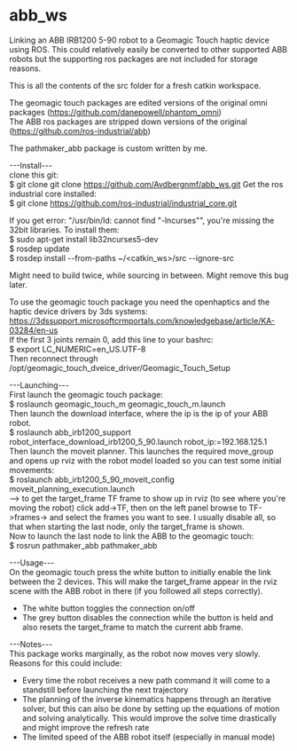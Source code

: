# abb_ws
Linking an ABB IRB1200 5-90 robot to a Geomagic Touch haptic device using ROS. This could relatively easily be converted to other supported ABB robots but the supporting ros packages are not included for storage reasons.

This is all the contents of the src folder for a fresh catkin workspace.

The geomagic touch packages are edited versions of the original omni packages (https://github.com/danepowell/phantom_omni)  
The ABB ros packages are stripped down versions of the original (https://github.com/ros-industrial/abb)  

The pathmaker_abb package is custom written by me.

---Install---  
clone this git:  
$ git clone git clone https://github.com/Avdbergnmf/abb_ws.git
Get the ros industrial core installed:  
$ git clone https://github.com/ros-industrial/industrial_core.git  

If you get error: "/usr/bin/ld: cannot find "-lncurses"", you're missing the 32bit libraries. To install them:   
$ sudo apt-get install lib32ncurses5-dev  
$ rosdep update  
$ rosdep install --from-paths ~/<catkin_ws>/src --ignore-src   

Might need to build twice, while sourcing in between. Might remove this bug later.  

To use the geomagic touch package you need the openhaptics and the haptic device drivers by 3ds systems:  
https://3dssupport.microsoftcrmportals.com/knowledgebase/article/KA-03284/en-us   
If the first 3 joints remain 0, add this line to your bashrc:  
$ export LC_NUMERIC=en_US.UTF-8  
Then reconnect through /opt/geomagic_touch_dveice_driver/Geomagic_Touch_Setup  

---Launching---  
First launch the geomagic touch package:  
$ roslaunch geomagic_touch_m geomagic_touch_m.launch   
Then launch the download interface, where the ip is the ip of your ABB robot.  
$ roslaunch abb_irb1200_support robot_interface_download_irb1200_5_90.launch robot_ip:=192.168.125.1  
Then launch the moveit planner. This launches the required move_group and opens up rviz with the robot model loaded so you can test some initial movements:  
$ roslaunch abb_irb1200_5_90_moveit_config moveit_planning_execution.launch  
--> to get the target_frame TF frame to show up in rviz (to see where you're moving the robot) click add->TF, then on the left panel browse to TF->frames-> and select the frames you want to see. I usually disable all, so that when starting the last node, only the target_frame is shown.  
Now to launch the last node to link the ABB to the geomagic touch:  
$ rosrun pathmaker_abb pathmaker_abb  

---Usage---  
On the geomagic touch press the white button to initially enable the link between the 2 devices. This will make the target_frame appear in the rviz scene with the ABB robot in there (if you followed all steps correctly).   
- The white button toggles the connection on/off  
- The grey button disables the connection while the button is held and also resets the target_frame to match the current abb frame.  


---Notes---  
This package works marginally, as the robot now moves very slowly. Reasons for this could include:
- Every time the robot receives a new path command it will come to a standstill before launching the next trajectory  
- The planning of the inverse kinematics happens through an iterative solver, but this can also be done by setting up the equations of motion and solving analytically. This would improve the solve time drastically and might improve the refresh rate
- The limited speed of the ABB robot itself (especially in manual mode)
